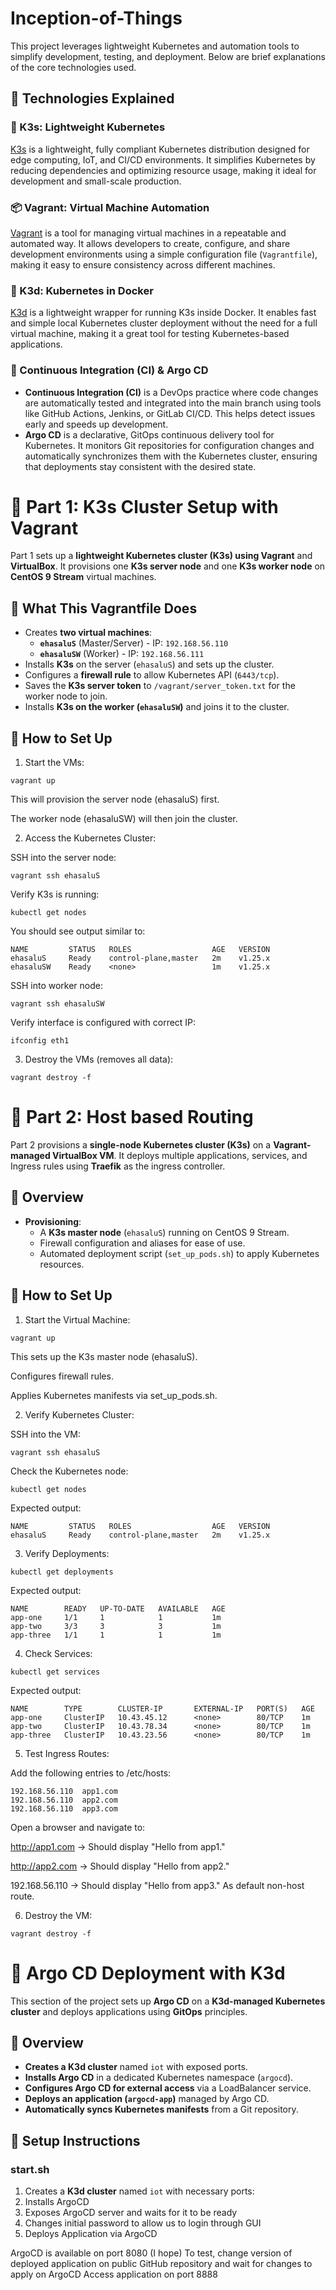 # Inception-of-Things

This project leverages lightweight Kubernetes and automation tools to simplify development, testing, and deployment. Below are brief explanations of the core technologies used.

## 📌 Technologies Explained

### 🐳 K3s: Lightweight Kubernetes
[K3s](https://k3s.io/) is a lightweight, fully compliant Kubernetes distribution designed for edge computing, IoT, and CI/CD environments. It simplifies Kubernetes by reducing dependencies and optimizing resource usage, making it ideal for development and small-scale production.

### 📦 Vagrant: Virtual Machine Automation
[Vagrant](https://www.vagrantup.com/) is a tool for managing virtual machines in a repeatable and automated way. It allows developers to create, configure, and share development environments using a simple configuration file (`Vagrantfile`), making it easy to ensure consistency across different machines.

### 🚀 K3d: Kubernetes in Docker
[K3d](https://k3d.io/) is a lightweight wrapper for running K3s inside Docker. It enables fast and simple local Kubernetes cluster deployment without the need for a full virtual machine, making it a great tool for testing Kubernetes-based applications.

### 🔄 Continuous Integration (CI) & Argo CD
- **Continuous Integration (CI)** is a DevOps practice where code changes are automatically tested and integrated into the main branch using tools like GitHub Actions, Jenkins, or GitLab CI/CD. This helps detect issues early and speeds up development.
- **Argo CD** is a declarative, GitOps continuous delivery tool for Kubernetes. It monitors Git repositories for configuration changes and automatically synchronizes them with the Kubernetes cluster, ensuring that deployments stay consistent with the desired state.


# 🚀 Part 1: K3s Cluster Setup with Vagrant

Part 1 sets up a **lightweight Kubernetes cluster (K3s) using Vagrant** and **VirtualBox**. It provisions one **K3s server node** and one **K3s worker node** on **CentOS 9 Stream** virtual machines.

## 📌 What This Vagrantfile Does

- Creates **two virtual machines**:
  - **`ehasaluS`** (Master/Server) - IP: `192.168.56.110`
  - **`ehasaluSW`** (Worker) - IP: `192.168.56.111`
- Installs **K3s** on the server (`ehasaluS`) and sets up the cluster.
- Configures a **firewall rule** to allow Kubernetes API (`6443/tcp`).
- Saves the **K3s server token** to `/vagrant/server_token.txt` for the worker node to join.
- Installs **K3s on the worker (`ehasaluSW`)** and joins it to the cluster.

## 🚀 How to Set Up

1. Start the VMs:

`vagrant up`

This will provision the server node (ehasaluS) first.

The worker node (ehasaluSW) will then join the cluster.



2. Access the Kubernetes Cluster:

SSH into the server node:

`vagrant ssh ehasaluS`

Verify K3s is running:

`kubectl get nodes`

You should see output similar to:
```
NAME         STATUS   ROLES                  AGE   VERSION
ehasaluS     Ready    control-plane,master   2m    v1.25.x
ehasaluSW    Ready    <none>                 1m    v1.25.x
```
SSH into worker node:

`vagrant ssh ehasaluSW`

Verify interface is configured with correct IP:

`ifconfig eth1`


3. Destroy the VMs (removes all data):

`vagrant destroy -f`



# 🚀 Part 2: Host based Routing

Part 2 provisions a **single-node Kubernetes cluster (K3s)** on a **Vagrant-managed VirtualBox VM**. It deploys multiple applications, services, and Ingress rules using **Traefik** as the ingress controller.

## 📌 Overview

- **Provisioning**:
  - A **K3s master node** (`ehasaluS`) running on CentOS 9 Stream.
  - Firewall configuration and aliases for ease of use.
  - Automated deployment script (`set_up_pods.sh`) to apply Kubernetes resources.

## 🚀 How to Set Up

1. Start the Virtual Machine:

`vagrant up`

This sets up the K3s master node (ehasaluS).

Configures firewall rules.

Applies Kubernetes manifests via set_up_pods.sh.



2. Verify Kubernetes Cluster:

SSH into the VM:

`vagrant ssh ehasaluS`

Check the Kubernetes node:

`kubectl get nodes`

Expected output:
```
NAME         STATUS   ROLES                  AGE   VERSION
ehasaluS     Ready    control-plane,master   2m    v1.25.x
```


3. Verify Deployments:

`kubectl get deployments`

Expected output:
```
NAME        READY   UP-TO-DATE   AVAILABLE   AGE
app-one     1/1     1            1           1m
app-two     3/3     3            3           1m
app-three   1/1     1            1           1m
```

4. Check Services:

`kubectl get services`

Expected output:
```
NAME        TYPE        CLUSTER-IP       EXTERNAL-IP   PORT(S)   AGE
app-one     ClusterIP   10.43.45.12      <none>        80/TCP    1m
app-two     ClusterIP   10.43.78.34      <none>        80/TCP    1m
app-three   ClusterIP   10.43.23.56      <none>        80/TCP    1m
```

5. Test Ingress Routes:

Add the following entries to /etc/hosts:
```
192.168.56.110  app1.com
192.168.56.110  app2.com
192.168.56.110  app3.com
```
Open a browser and navigate to:

http://app1.com → Should display "Hello from app1."

http://app2.com → Should display "Hello from app2."

192.168.56.110 → Should display "Hello from app3." As default non-host route.

6. Destroy the VM:

`vagrant destroy -f`

# 🚀 Argo CD Deployment with K3d

This section of the project sets up **Argo CD** on a **K3d-managed Kubernetes cluster** and deploys applications using **GitOps** principles. 

## 📌 Overview

- **Creates a K3d cluster** named `iot` with exposed ports.
- **Installs Argo CD** in a dedicated Kubernetes namespace (`argocd`).
- **Configures Argo CD for external access** via a LoadBalancer service.
- **Deploys an application (`argocd-app`)** managed by Argo CD.
- **Automatically syncs Kubernetes manifests** from a Git repository.

## 🚀 Setup Instructions

### start.sh

1. Creates a **K3d cluster** named `iot` with necessary ports:
2. Installs ArgoCD
3. Exposes ArgoCD server and waits for it to be ready
4. Changes initial password to allow us to login through GUI
5. Deploys Application via ArgoCD

ArgoCD is available on port 8080 (I hope)
To test, change version of deployed application on public GitHub repository and wait for changes to apply on ArgoCD
Access application on port 8888

